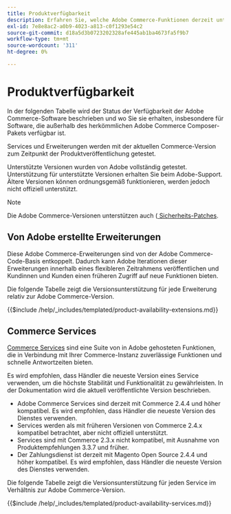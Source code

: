 ```yaml
---
title: Produktverfügbarkeit
description: Erfahren Sie, welche Adobe Commerce-Funktionen derzeit unterstützt werden, und überprüfen Sie deren Kompatibilität mit bestimmten Adobe Commerce-Versionen.
exl-id: 7e8e8ac2-a0b9-4023-a813-c0f1293e54c2
source-git-commit: d18a5d3b0723202328afe445ab1ba4673fa5f9b7
workflow-type: tm+mt
source-wordcount: '311'
ht-degree: 0%

---
```


# Produktverfügbarkeit

In der folgenden Tabelle wird der Status der Verfügbarkeit der Adobe Commerce-Software beschrieben und wo Sie sie erhalten, insbesondere für Software, die außerhalb des herkömmlichen Adobe Commerce Composer-Pakets verfügbar ist.

Services und Erweiterungen werden mit der aktuellen Commerce-Version zum Zeitpunkt der Produktveröffentlichung getestet.

Unterstützte Versionen wurden von Adobe vollständig getestet. Unterstützung für unterstützte Versionen erhalten Sie beim Adobe-Support. Ältere Versionen können ordnungsgemäß funktionieren, werden jedoch nicht offiziell unterstützt.

>[!NOTE]
>
>Die Adobe Commerce-Versionen unterstützen auch ([ Sicherheits-Patches](versions.md).

## Von Adobe erstellte Erweiterungen

Diese Adobe Commerce-Erweiterungen sind von der Adobe Commerce-Code-Basis entkoppelt. Dadurch kann Adobe Iterationen dieser Erweiterungen innerhalb eines flexibleren Zeitrahmens veröffentlichen und Kundinnen und Kunden einen früheren Zugriff auf neue Funktionen bieten.

Die folgende Tabelle zeigt die Versionsunterstützung für jede Erweiterung relativ zur Adobe Commerce-Version.

{{$include /help/_includes/templated/product-availability-extensions.md}}

## Commerce Services

[Commerce Services](https://experienceleague.adobe.com/docs/commerce/user-guides/home.html) sind eine Suite von in Adobe gehosteten Funktionen, die in Verbindung mit Ihrer Commerce-Instanz zuverlässige Funktionen und schnelle Antwortzeiten bieten.

Es wird empfohlen, dass Händler die neueste Version eines Service verwenden, um die höchste Stabilität und Funktionalität zu gewährleisten. In der Dokumentation wird die aktuell veröffentlichte Version beschrieben.

* Adobe Commerce Services sind derzeit mit Commerce 2.4.4 und höher kompatibel. Es wird empfohlen, dass Händler die neueste Version des Dienstes verwenden.
* Services werden als mit früheren Versionen von Commerce 2.4.x kompatibel betrachtet, aber nicht offiziell unterstützt.
* Services sind mit Commerce 2.3.x nicht kompatibel, mit Ausnahme von Produktempfehlungen 3.3.7 und früher.
* Der Zahlungsdienst ist derzeit mit Magento Open Source 2.4.4 und höher kompatibel. Es wird empfohlen, dass Händler die neueste Version des Dienstes verwenden.

Die folgende Tabelle zeigt die Versionsunterstützung für jeden Service im Verhältnis zur Adobe Commerce-Version.

{{$include /help/_includes/templated/product-availability-services.md}}

<!-- Last updated from includes: 2025-09-23 12:01:22 -->
